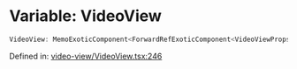# Variable: VideoView

```ts
VideoView: MemoExoticComponent<ForwardRefExoticComponent<VideoViewProps & RefAttributes<VideoViewRef>>>;
```

Defined in: [video-view/VideoView.tsx:246](https://github.com/TheWidlarzGroup/react-native-video/blob/af801fa4d9043aca201183cd46f4c2b7b6814b4d/packages/react-native-video/src/core/video-view/VideoView.tsx#L246)
